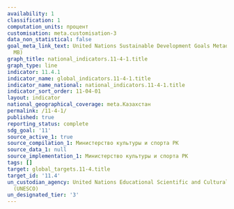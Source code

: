 ```yaml
---
availability: 1
classification: 1
computation_units: процент
customisation: meta.customisation-3
data_non_statistical: false
goal_meta_link_text: United Nations Sustainable Development Goals Metadata (PDF 4.0
  MB)
graph_title: national_indicators.11-4-1.title
graph_type: line
indicator: 11.4.1
indicator_name: global_indicators.11-4-1.title
indicator_name_national: national_indicators.11-4-1.title
indicator_sort_order: 11-04-01
layout: indicator
national_geographical_coverage: meta.Казахстан
permalink: /11-4-1/
published: true
reporting_status: complete
sdg_goal: '11'
source_active_1: true
source_compilation_1: Министерство культуры и спорта РК
source_data_1: null
source_implementation_1: Министерство культуры и спорта РК
tags: []
target: global_targets.11-4.title
target_id: '11.4'
un_custodian_agency: United Nations Educational Scientific and Cultural Organization
  (UNESCO)
un_designated_tier: '3'
---
```

